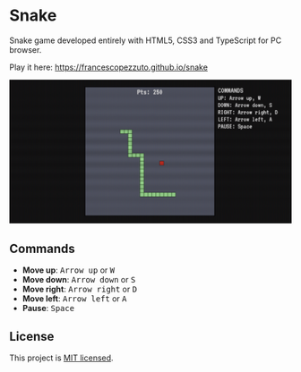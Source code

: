 # Snake

Snake game developed entirely with HTML5, CSS3 and TypeScript for PC browser.

Play it here: https://francescopezzuto.github.io/snake

![Gameplay screenshot](https://github.com/francescopezzuto/snake/raw/master/img/screenshot.png)

## Commands

- **Move up**: <kbd>Arrow up</kbd> or <kbd>W</kbd>
- **Move down**: <kbd>Arrow down</kbd> or <kbd>S</kbd>
- **Move right**: <kbd>Arrow right</kbd> or <kbd>D</kbd>
- **Move left**: <kbd>Arrow left</kbd> or <kbd>A</kbd>
- **Pause**: <kbd>Space</kbd>

## License

This project is [MIT licensed](https://github.com/francescopezzuto/snake/blob/master/LICENSE).
